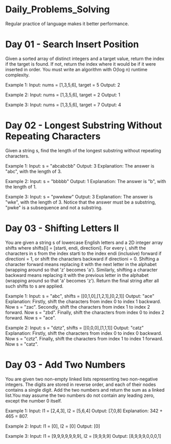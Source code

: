 # Daily_Problems_Solving
Regular practice of language makes it better performance.

# Day 01 - Search Insert Position
Given a sorted array of distinct integers and a target value, return the index if the target is found. If not, return the index where it would be if it were inserted in order.
You must write an algorithm with O(log n) runtime complexity.

Example 1:
Input: nums = [1,3,5,6], target = 5
Output: 2

Example 2:
Input: nums = [1,3,5,6], target = 2
Output: 1

Example 3:
Input: nums = [1,3,5,6], target = 7
Output: 4

# Day 02 - Longest Substring Without Repeating Characters
Given a string s, find the length of the longest substring without repeating characters.

Example 1:
Input: s = "abcabcbb"
Output: 3
Explanation: The answer is "abc", with the length of 3.

Example 2:
Input: s = "bbbbb"
Output: 1
Explanation: The answer is "b", with the length of 1.

Example 3:
Input: s = "pwwkew"
Output: 3
Explanation: The answer is "wke", with the length of 3.
Notice that the answer must be a substring, "pwke" is a subsequence and not a substring.

# Day 03 - Shifting Letters II

You are given a string s of lowercase English letters and a 2D integer array shifts where shifts[i] = [starti, endi, directioni]. For every i, shift the characters in s from the index starti to the index endi (inclusive) forward if directioni = 1, or shift the characters backward if directioni = 0.
Shifting a character forward means replacing it with the next letter in the alphabet (wrapping around so that 'z' becomes 'a'). Similarly, shifting a character backward means replacing it with the previous letter in the alphabet (wrapping around so that 'a' becomes 'z').
Return the final string after all such shifts to s are applied.

Example 1:
Input: s = "abc", shifts = [[0,1,0],[1,2,1],[0,2,1]]
Output: "ace"
Explanation: Firstly, shift the characters from index 0 to index 1 backward. Now s = "zac".
Secondly, shift the characters from index 1 to index 2 forward. Now s = "zbd".
Finally, shift the characters from index 0 to index 2 forward. Now s = "ace".

Example 2:
Input: s = "dztz", shifts = [[0,0,0],[1,1,1]]
Output: "catz"
Explanation: Firstly, shift the characters from index 0 to index 0 backward. Now s = "cztz".
Finally, shift the characters from index 1 to index 1 forward. Now s = "catz".

# Day 03 - Add Two Numbers

You are given two non-empty linked lists representing two non-negative integers. The digits are stored in reverse order, and each of their nodes contains a single digit. Add the two numbers and return the sum as a linked list.You may assume the two numbers do not contain any leading zero, except the number 0 itself.

Example 1:
Input: l1 = [2,4,3], l2 = [5,6,4]
Output: [7,0,8]
Explanation: 342 + 465 = 807.

Example 2:
Input: l1 = [0], l2 = [0]
Output: [0]

Example 3:
Input: l1 = [9,9,9,9,9,9,9], l2 = [9,9,9,9]
Output: [8,9,9,9,0,0,0,1]

